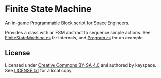 ﻿# Finite State Machine

An in-game Programmable Block script for Space Engineers.

Provides a class with an FSM abstract to sequence simple actions. See
[FiniteStateMachine.cs](TunnelWorm/FiniteStateMachine.cs) for internals, and
[Program.cs](TunnelWorm/Program.cs) for an example.

## License

Licensed under
[Creative Commons BY-SA 4.0](https://creativecommons.org/licenses/by-sa/4.0/)
and authored by keyspace. See [LICENSE.txt](LICENSE.txt) for a local copy.
